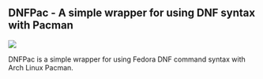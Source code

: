 ## DNFPac - A simple wrapper for using DNF syntax with Pacman

<a href="https://travis-ci.org/github/Jin-Asanami/dnfpac">
    <img src="https://img.shields.io/travis/Jin-Asanami/dnfpac">
</a>

DNFPac is a simple wrapper for using Fedora DNF command syntax with Arch Linux Pacman.
